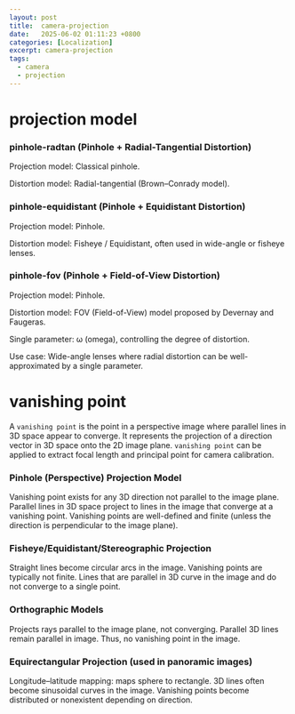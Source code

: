 ```yaml
---
layout: post
title:  camera-projection
date:   2025-06-02 01:11:23 +0800
categories: [Localization]
excerpt: camera-projection
tags:
  - camera
  - projection
---
```


# projection model

### pinhole-radtan (Pinhole + Radial-Tangential Distortion)

Projection model: Classical pinhole.

Distortion model: Radial-tangential (Brown–Conrady model).

### pinhole-equidistant (Pinhole + Equidistant Distortion)

Projection model: Pinhole.

Distortion model: Fisheye / Equidistant, often used in wide-angle or fisheye lenses.

### pinhole-fov (Pinhole + Field-of-View Distortion)

Projection model: Pinhole.

Distortion model: FOV (Field-of-View) model proposed by Devernay and Faugeras.

Single parameter: ω (omega), controlling the degree of distortion.

Use case: Wide-angle lenses where radial distortion can be well-approximated by a single parameter.

# vanishing point

A `vanishing point` is the point in a perspective image where parallel lines in 3D space appear to converge. It represents the projection of a direction vector in 3D space onto the 2D image plane. `vanishing point` can be applied to extract focal length and principal point for camera calibration.

### Pinhole (Perspective) Projection Model

Vanishing point exists for any 3D direction not parallel to the image plane. Parallel lines in 3D space project to lines in the image that converge at a vanishing point. Vanishing points are well-defined and finite (unless the direction is perpendicular to the image plane).

### Fisheye/Equidistant/Stereographic Projection

Straight lines become circular arcs in the image. Vanishing points are typically not finite. Lines that are parallel in 3D curve in the image and do not converge to a single point.

### Orthographic Models

Projects rays parallel to the image plane, not converging. Parallel 3D lines remain parallel in image. Thus, no vanishing point in the image.

### Equirectangular Projection (used in panoramic images)

Longitude–latitude mapping: maps sphere to rectangle. 3D lines often become sinusoidal curves in the image. Vanishing points become distributed or nonexistent depending on direction.
